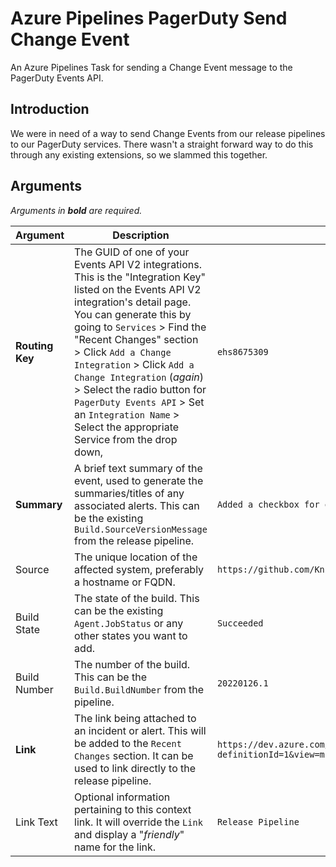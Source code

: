 # Azure Pipelines PagerDuty Send Change Event

An Azure Pipelines Task for sending a Change Event message to the PagerDuty Events API. 

## Introduction

We were in need of a way to send Change Events from our release pipelines to our PagerDuty services. There wasn't a straight forward way to do this through any existing extensions, so we slammed this together. 

## Arguments

*Arguments in **bold** are required.*

| Argument | Description | Example |
| -- | -- | -- |
| **Routing Key** | The GUID of one of your Events API V2 integrations. This is the "Integration Key" listed on the Events API V2 integration's detail page. You can generate this by going to `Services` > Find the "Recent Changes" section > Click `Add a Change Integration` > Click `Add a Change Integration` (*again*) > Select the radio button for `PagerDuty Events API` > Set an `Integration Name` > Select the appropriate Service from the drop down, | `ehs8675309` |
| **Summary** | A brief text summary of the event, used to generate the summaries/titles of any associated alerts. This can be the existing `Build.SourceVersionMessage` from the release pipeline. | `Added a checkbox for extra hotsauce to the form` |
| Source | The unique location of the affected system, preferably a hostname or FQDN. | `https://github.com/Knighton-Dev/sturdy-octo-disco.git` |
| Build State | The state of the build. This can be the existing `Agent.JobStatus` or any other states you want to add. | `Succeeded` |
| Build Number | The number of the build. This can be the `Build.BuildNumber` from the pipeline. | `20220126.1` | 
| **Link** | The link being attached to an incident or alert. This will be added to the `Recent Changes` section. It can be used to link directly to the release pipeline. | `https://dev.azure.com/{YOUR_ORG}/{YOUR_PROJECT}/_release?definitionId=1&view=mine&_a=releases`|
| Link Text | Optional information pertaining to this context link. It will override the `Link` and display a "*friendly*" name for the link. | `Release Pipeline` |
